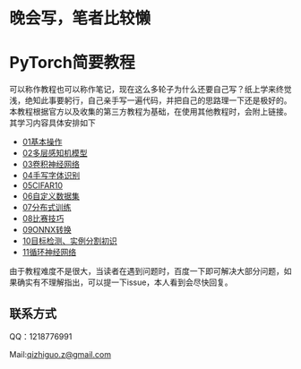 # 晚会写，笔者比较懒
# PyTorch简要教程
可以称作教程也可以称作笔记，现在这么多轮子为什么还要自己写？纸上学来终觉浅，绝知此事要躬行，自己亲手写一遍代码，并把自己的思路理一下还是极好的。
本教程根据官方以及收集的第三方教程为基础，在使用其他教程时，会附上链接。其学习内容具体安排如下

 - [01基本操作](https://github.com/Qzgfather/Pytorch_Tutorials/blob/master/01%E5%9F%BA%E6%9C%AC%E6%93%8D%E4%BD%9C.ipynb)
 - [02多层感知机模型](https://github.com/Qzgfather/Pytorch_Tutorials/blob/master/02%E5%A4%9A%E5%B1%82%E6%84%9F%E7%9F%A5%E6%9C%BA%E6%A8%A1%E5%9E%8B.ipynb)
 - [03卷积神经网络](https://github.com/Qzgfather/Pytorch_Tutorials/blob/master/03%E6%89%8B%E5%86%99%E5%AD%97%E4%BD%93%E8%AF%86%E5%88%AB.ipynb)
 - [04手写字体识别](https://github.com/Qzgfather/Pytorch_Tutorials/blob/master/04%E5%8D%B7%E7%A7%AF%E7%A5%9E%E7%BB%8F%E7%BD%91%E7%BB%9C.ipynb)
 - [05CIFAR10](https://github.com/Qzgfather/Pytorch_Tutorials/blob/master/05-1CIFAR10.ipynb)
 - [06自定义数据集](
https://github.com/Qzgfather/Pytorch_Tutorials/blob/master/05-2%E6%A8%A1%E5%9E%8B%E4%BF%9D%E5%AD%98.ipynb)
 - [07分布式训练](https://github.com/Qzgfather/Pytorch_Tutorials/blob/master/06%E8%87%AA%E5%AE%9A%E4%B9%89%E6%95%B0%E6%8D%AE%E9%9B%86.ipynb)
 - [08比赛技巧](https://github.com/Qzgfather/Pytorch_Tutorials/blob/master/07%E5%88%86%E5%B8%83%E5%BC%8F%E8%AE%AD%E7%BB%83.ipynb)
 - [09ONNX转换](https://github.com/Qzgfather/Pytorch_Tutorials/blob/master/08%E6%AF%94%E8%B5%9B%E6%8A%80%E5%B7%A7.ipynb)
 - [10目标检测、实例分割初识](https://github.com/Qzgfather/Pytorch_Tutorials/blob/master/09ONNX%E8%BD%AC%E6%8D%A2.ipynb)
 - [11循环神经网络](https://github.com/Qzgfather/Pytorch_Tutorials/blob/master/11%E5%BE%AA%E7%8E%AF%E7%A5%9E%E7%BB%8F%E7%BD%91%E7%BB%9C.ipynb
)
 
 由于教程难度不是很大，当读者在遇到问题时，百度一下即可解决大部分问题，如果确实有不理解指出，可以提一下issue，本人看到会尽快回复。
 
 ## 联系方式
 QQ：1218776991
 
 Mail:qizhiguo.z@gmail.com
